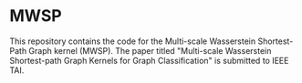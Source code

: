 # MWSP
This repository contains the code for the Multi-scale Wasserstein Shortest-Path Graph kernel (MWSP). The paper titled "Multi-scale Wasserstein Shortest-path Graph Kernels for Graph
Classification" is submitted to IEEE TAI.
